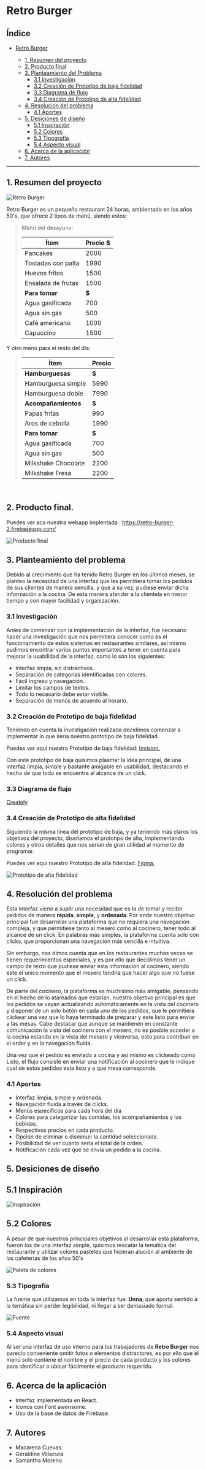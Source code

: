 # Retro Burger

## Índice

- [Retro Burger](#retro-burger)

  - [1. Resumen del proyecto](#1-resumen-del-proyecto)
  - [2. Producto final](#2-producto-final)
  - [3. Planteamiento del Problema](#3-planteamiento-del-problema)
    - [3.1 Investigación](#31-Investigación)
    - [3.2 Creación de Prototipo de baja fidelidad](#22-creación-de-prototipo-de-baja-fidelidad)
    - [3.3 Diagrama de flujo](#33-diagrama-de-flujo)
    - [3.4 Creación de Prototipo de alta fidelidad](#34-creación-de-prototipo-de-alta-fidelidad)
  - [4. Resolución del problema](#4-resolución-del-problema)
    - [4.1 Aportes](#41-aportes)
  - [5. Desiciones de diseño](#5-desiciones-de-diseño)
    - [5.1 Inspiración](#51-inspiración)
    - [5.2 Colores](#52-colores)
    - [5.3 Tipografía](#52-tipografía)
    - [5.4 Aspecto visual](#53-aspecto-visual)
  - [6. Acerca de la aplicación](#6-acerca-de-la-aplicación)
  - [7. Autores](#7-autores)

---

## 1. Resumen del proyecto

![Retro Burger](/src/imagesReadme/retro-burger.jpg)

Retro Burger es un pequeño restaurant 24 horas, ambientado en los años 50's, que ofrece 2 tipos de menú, siendo estos:

> Menú del desayuno:
>
> | Ítem               | Precio \$ |
> | ------------------ | --------- |
> | Pancakes           | 2000      |
> | Tostadas con palta | 1990      |
> | Huevos fritos      | 1500      |
> | Ensalada de frutas | 1500      |
> | **Para tomar**     | **\$**    |
> | Agua gasificada    | 700       |
> | Agua sin gas       | 500       |
> | Café americano     | 1000      |
> | Capuccino          | 1500      |

Y otro menú para el resto del día:

> | Ítem                | Precio |
> | ------------------- | ------ |
> | **Hamburguesas**    | **\$** |
> | Hamburguesa simple  | 5990   |
> | Hamburguesa doble   | 7990   |
> | **Acompañamientos** | **\$** |
> | Papas fritas        | 990    |
> | Aros de cebolla     | 1990   |
> | **Para tomar**      | **\$** |
> | Agua gasificada     | 700    |
> | Agua sin gas        | 500    |
> | Milkshake Chocolate | 2200   |
> | Milkshake Fresa     | 2200   |

<br>

## 2. Producto final.

Puedes ver aca nuestra webapp implentada : https://retro-burger-2.firebaseapp.com/

![Producto final](/src/imagesReadme/imagenes-final.png)

## 3. Planteamiento del problema

Debido al crecimiento que ha tenido Retro Burger en los últimos meses, se planteo la necesidad de una interfaz que les permitiera tomar los pedidos de sus clientes de manera sencilla, y que a su vez, pudiese enviar dicha información a la cocina. De esta manera atender a la clientela en menor tiempo y con mayor facilidad y organización.

### 3.1 Investigación

Antes de comenzar con la implementación de la interfaz, fue necesario hacer una investigación que nos permitiera conocer como es el funcionamiento de estos sistemas en restaurantes similares, así mismo pudimos encontrar varios puntos importantes a tener en cuenta para mejorar la usabilidad de la interfaz, como lo son los siguientes:

- Interfaz limpia, sin distractivos.
- Separación de categorias identificadas con colores.
- Fácil ingreso y navegación.
- Limitar los campos de textos.
- Todo lo necesario debe estar visible.
- Separación de menús de acuerdo al horario.

### 3.2 Creación de Prototipo de baja fidelidad

Teniendo en cuenta la investigación realizada decidimos comenzar a implementar lo que sería nuestro prototipo de baja fidelidad.

Puedes ver aqui nuestro Prototipo de baja fidelidad:
[Invision.](https://macarenacuevas784453.invisionapp.com/freehand/burger-queen-gu1kbSaAc)

Con este prototipo de baja quisimos plasmar la idea principal, de una interfaz limpia, simple y bastante amigable en usabilidad, destacando el hecho de que todo se encuentra al alcance de un click.

### 3.3 Diagrama de flujo

[Creately](https://app.creately.com/diagram/qbTlWwO5YLO/edit)

### 3.4 Creación de Prototipo de alta fidelidad

Siguiendo la misma línea del prototipo de baja, y ya teniendo más claros los objetivos del proyecto, diseñamos el prototipo de alta, implementando colores y otros detalles que nos serian de gran utilidad al momento de programar.

Puedes ver aqui nuestro Prototipo de alta fidelidad:
[Figma.](https://www.figma.com/file/P6IojYtoZ7XBmj9Gu3LWhY/RetroBurgers?node-id=0%3A1)

![Prototipo de alta fidelidad](https://github.com/gvillacura/retro-burger/blob/responsive/src/imagesReadme/prototipo-alta.png)

## 4. Resolución del problema

Esta interfaz viene a suplir una necesidad que es la de tomar y recibir pedidos de manera **rápida**, **simple**, y **ordenada**. Por ende nuestro objetivo principal fue desarrollar una plataforma que no requiera una navegación compleja, y que permitiese tanto al mesero como al cocinero, tener todo al alcance de un click. En palabras más simples, la plataforma cuenta solo con clicks, que proporcionan una navegación más sencilla e intuitiva.

Sin embargo, nos dimos cuenta que en los restaurantes muchas veces se tienen requerimientos especiales, y es por ello que decidimos tener un campo de texto que pudiese enviar esta información al cocinero, siendo este el unico momento que el mesero tendría que hacer algo que no fuese un click.

De parte del cocinero, la plataforma es muchísimo más amigable, pensando en el hecho de lo atareados que estarían, nuestro objetivo principal es que los pedidos se vayan actualizando automáticamente en la vista del cocinero y disponer de un solo botón en cada uno de los pedidos, que le permitiera clickear una vez que lo haya terminado de preparar y este listo para enviar a las mesas. Cabe destacar que aunque se mantienen en constante comunicación la vista del cocinero con el mesero, no es posible acceder a la cocina estando en la vista del mesero y viceversa, esto para contribuir en el order y en la navegación fluida.

Una vez que el pedido es enviado a cocina y así mismo es clickeado como Listo, el flujo consiste en enviar una notificación al cocinero que le indique cual de estos pedidos esta listo y a que mesa corresponde.

### 4.1 Aportes

- Interfaz limpia, simple y ordenada.
- Navegación fluida a través de clicks.
- Menús especificos para cada hora del día
- Colores para categorizar las comidas, los acompañamientos y las bebidas.
- Respectivos precios en cada producto.
- Opción de eliminar o disminuir la cantidad seleccionada.
- Posibilidad de ver cuanto sería el total de la orden.
- Notificación cada vez que se envía un pedido a la cocina.

## 5. Desiciones de diseño

## 5.1 Inspiración

![Inspiración](/src/imagesReadme/fotodinner.jpg)

## 5.2 Colores

A pesar de que nuestros principales objetivos al desarrollar esta plataforma, fueron los de una interfaz simple, quisimos rescatar la temática del restaurante y utilizar colores pasteles que hicieran alución al ambiente de las cafeterias de los años 50's

![Paleta de colores](/src/imagesReadme/colors.png)

### 5.3 Tipografía

La fuente que utilizamos en toda la interfaz fue: **Unna**, que aporta sentido a la temática sin perder legibilidad, ni llegar a ser demasiado formal.

![Fuente](/src/imagesReadme/fontUnna.png)

### 5.4 Aspecto visual

Al ser una interfaz de uso interno para los trabajadores de **Retro Burger** nos parecio conveniente omitir fotos o elementos distractores, es por ello que el menú solo contiene el nombre y el precio de cada producto y los colores para identificar o ubicar fácilmente el producto requerido.

## 6. Acerca de la aplicación

- Interfaz implementada en React.
- Iconos con Font awensome.
- Uso de la base de datos de Firebase.

## 7. Autores

- Macarena Cuevas.
- Geraldine Villacura.
- Samantha Moreno.
